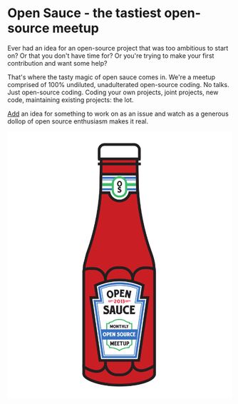 Open Sauce - the tastiest open-source meetup
========

Ever had an idea for an open-source project that was too ambitious to start on? Or that you don't have time for? Or you're trying to make your first contribution and want some help?

That's where the tasty magic of open sauce comes in. We're a meetup comprised of 100% undiluted, unadulterated open-source coding. No talks. Just open-source coding. Coding your own projects, joint projects, new code, maintaining existing projects: the lot.

[Add](https://github.com/opensauceit/ideas/issues) an idea for something to work on as an issue and watch as a generous dollop of open source enthusiasm makes it real.

![Logo](https://raw.githubusercontent.com/opensauceit/ideas/master/logo.svg)
